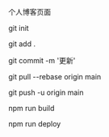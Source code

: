 个人博客页面



git init

git add .

git commit -m '更新'

git pull --rebase origin main

git push -u origin main

npm run build

npm run deploy
